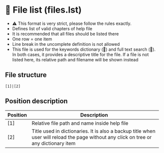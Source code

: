 # 📑 File list (files.lst)

- ⚠️ This format is very strict, please follow the rules exactly.
- Defines list of valid chapters of help file
- It is recommended that all files should be listed there
- One row = one item
- Line break in the uncomplete definition is not allowed
- This file is used for the keywords dictionary (📇) and full text search (🔎). In both cases, it provides a descriptive title for the file. If a file is not listed here, its relative path and filename will be shown instead

## File structure

```
[1]|[2]
```

## Position description

| Position | Description |
|---|---|
| [1] | Relative file path and name inside help file |
| [2] | Title used in dictionaries. It is also a backup title when user will reload the page without any click on tree or any dictionary item |
